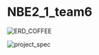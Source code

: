 # NBE2_1_team6


![ERD_COFFEE](https://github.com/user-attachments/assets/092c7414-0b3d-4807-b126-cdc150132566)

![project_spec](https://www.notion.so/1-dbe9e75d271441078229d7147cfde6af?pvs=4)
